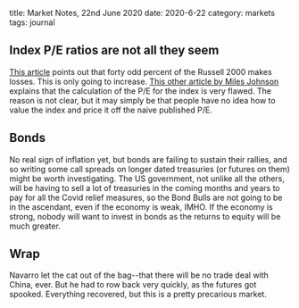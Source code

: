 title: Market Notes, 22nd June 2020
date: 2020-6-22
category: markets
tags: journal
 
 
## Index P/E ratios are not all they seem 
 
[This article](https://www.ft.com/content/4d3ef7f2-5465-4c1b-923a-a8f9b394cb9a) points out that forty odd percent of the Russell 2000 makes losses. 
This is only going to increase. 
[This other article by Miles Johnson](https://www.ft.com/content/d0febc04-7e3b-11e6-8e50-8ec15fb462f4) explains that the calculation of the P/E for the index is very flawed.
The reason is not clear, but it may simply be that people have no idea how to value the index and price it off the naive published P/E.

## Bonds

No real sign of inflation yet, but bonds are failing to sustain their rallies, and so writing some call spreads on longer dated treasuries (or futures on them) might be worth investigating. The US government, not unlike all the others, will be having to sell a lot of treasuries in the coming months and years to pay for all the Covid relief measures, so the Bond Bulls are not going to be in the ascendant, even if the economy is weak, IMHO. If the economy is strong, nobody will want to invest in bonds as the returns to equity will be much greater.

## Wrap

Navarro let the cat out of the bag--that there will be no trade deal with China, ever.
But he had to row back very quickly, as the futures got spooked.
Everything recovered, but this is a pretty precarious market.



